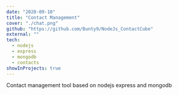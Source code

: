 ```yaml
---
date: "2020-09-10"
title: "Contact Management"
cover: "./chat.png"
github: "https://github.com/Bunty9/NodeJs_ContactCube"
external: ""
tech:
  - nodejs
  - express
  - mongodb
  - contacts
showInProjects: true
---
```


Contact management tool based on nodejs express and mongodb

